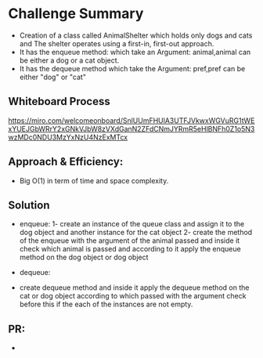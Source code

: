 
# Challenge Summary

- Creation of a class called AnimalShelter which holds only dogs and cats and The shelter operates using a first-in, first-out approach.
- It has the enqueue method: which take an Argument: animal,animal can be either a dog or a cat object.
- It has the dequeue method which take the Argument: pref,pref can be either "dog" or "cat"
       


## Whiteboard Process
https://miro.com/welcomeonboard/SnlUUmFHUlA3UTFJVkwxWGVuRG1tWExYUEJGbWRrY2xGNkVJbW8zVXdGanN2ZFdCNmJYRmR5eHlBNFh0Z1o5N3wzMDc0NDU3MzYxNzU4NzExMTcx

## Approach & Efficiency:

- Big O(1) in term of time and space complexity.

## Solution

- enqueue:
1- create an instance of the queue class and assign it to the dog object and another instance for the cat object
2- create the method of the enqueue with the argument of the animal passed and inside it check which animal is passed and according to it apply the enqueue method on the dog object or dog object

- dequeue:
- create dequeue method and inside it apply the dequeue method on the cat or dog object according to which passed with the argument check before this if the each of the instances are not empty.

## PR:
-